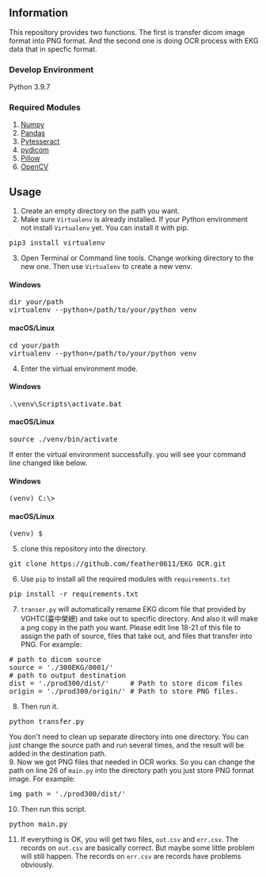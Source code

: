 ## Information
This repository provides two functions. The first is transfer dicom image format into PNG format. And the second one is doing OCR process with EKG data that in specfic format.
### Develop Environment
Python 3.9.7
### Required Modules
1. [Numpy](https://github.com/numpy/numpy)
2. [Pandas](https://github.com/pandas-dev/pandas)
3. [Pytesseract](https://github.com/madmaze/pytesseract)
4. [pydicom](https://github.com/pydicom/pydicom)
5. [Pillow](https://github.com/python-pillow/Pillow)
6. [OpenCV](https://github.com/opencv/opencv)

## Usage
1. Create an empty directory on the path you want.
2. Make sure `Virtualenv` is already installed. If your Python environment not install `Virtualenv` yet. You can install it with pip.
<pre>
pip3 install virtualenv
</pre>
3. Open Terminal or Command line tools. Change working directory to the new one. Then use `Virtualenv` to create a new venv. 
#### Windows
<pre>
dir your/path
virtualenv --python=/path/to/your/python venv
</pre>
#### macOS/Linux
<pre>
cd your/path
virtualenv --python=/path/to/your/python venv
</pre>
4. Enter the virtual environment mode.
#### Windows
<pre>
.\venv\Scripts\activate.bat
</pre>
#### macOS/Linux
<pre>
source ./venv/bin/activate
</pre>
If enter the virtual environment successfully. you will see your command line changed like below.
#### Windows
<pre>
(venv) C:\>
</pre>
#### macOS/Linux
<pre>
(venv) $
</pre>
5. clone this repository into the directory.
<pre>
git clone https://github.com/feather0611/EKG_OCR.git
</pre>
6. Use `pip` to install all the required modules with `requirements.txt`
<pre>
pip install -r requirements.txt
</pre>
7. `transer.py` will automatically rename EKG dicom file that provided by VGHTC(臺中榮總) and take out to specific directory. And also it will make a png copy in the path you want. Please edit line 18-21 of this file to assign the path of source, files that take out, and files that transfer into PNG. For example:
<pre>
# path to dicom source
source = './300EKG/0001/'
# path to output destination
dist = './prod300/dist/'     # Path to store dicom files
origin = './prod300/origin/' # Path to store PNG files.
</pre>
8. Then run it.
<pre>
python transfer.py
</pre>

You don't need to clean up separate directory into one directory. You can just change the source path and run several times, and the result will be added in the destination path.    
9. Now we got PNG files that needed in OCR works. So you can change the path on line 26 of `main.py` into the directory path you just store PNG format image. For example:
<pre>
img_path = './prod300/dist/'
</pre>
10. Then run this script.
<pre>
python main.py
</pre>
11. If everything is OK, you will get two files, `out.csv` and `err.csv`. The records on `out.csv` are basically correct. But maybe some little problem will still happen. The records on `err.csv` are records have problems obviously.
